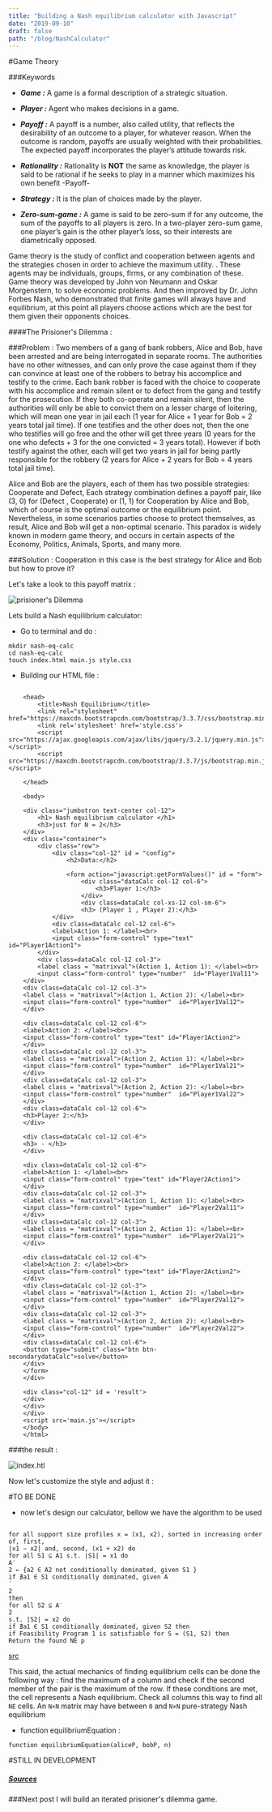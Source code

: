 ```yaml
---
title: "Building a Nash equilibrium calculator with Javascript"
date: "2019-09-10"
draft: false
path: "/blog/NashCalculator"
---
```


#Game Theory

###Keywords

* **_Game :_** A game is a formal description of a strategic situation. 


* **_Player :_** Agent who makes decisions in a game.

* **_Payoff :_** A payoff is a number, also called utility, that reflects the desirability of an outcome to a
           player, for whatever reason. When the outcome is random, payoffs are usually weighted
           with their probabilities. The expected payoff incorporates the player’s attitude towards
           risk.

* **_Rationality :_**  Rationality is **NOT** the same as knowledge, the player is said to be rational if he seeks to play in a manner which maximizes his own benefit -Payoff- 

* **_Strategy :_** It is the plan of choices made by the player. 

* **_Zero-sum-game :_** A game is said to be zero-sum if for any outcome, the sum of the payoffs to all players is
                  zero. In a two-player zero-sum game, one player’s gain is the other player’s loss, so their
                  interests are diametrically opposed. 
                                                 

Game theory is the study of conflict and cooperation between agents and the strategies chosen in order to achieve the maximum utility. . These agents may be 
individuals, groups, firms, or any combination of these. 
Game theory was developed by John von Neumann and Oskar Morgenstern, to solve economic problems.
And then improved by Dr. John Forbes Nash, who demonstrated that finite games will always have and equilibrium, at this point all players choose actions
which are the best for them given their opponents choices.

####The Prisioner's Dilemma : 

###Problem :
 Two members of a gang of bank robbers, Alice and Bob, have been arrested and are being interrogated in separate rooms. The authorities have no other witnesses, and can only prove the case against them if they can convince at least one of the robbers to betray his accomplice and testify to the crime. Each bank robber is faced with the choice to cooperate with his accomplice and remain silent or to defect from the gang and testify for the prosecution. If they both co-operate and remain silent, then the authorities will only be able to convict them on a lesser charge of loitering, which will mean one year in jail each (1 year for Alice + 1 year for Bob = 2 years total jail time). If one testifies and the other does not, then the one who testifies will go free and the other will get three years (0 years for the one who defects + 3 for the one convicted = 3 years total). However if both testify against the other, each will get two years in jail for being partly responsible for the robbery (2 years for Alice + 2 years for Bob = 4 years total jail time).

Alice and Bob are the players, each of them has two possible strategies: Cooperate and Defect, Each strategy combination defines a payoff pair, like (3, 0) for (Defect , Cooperate) or (1, 1) for Cooperation by Alice and Bob, which of course 
is the optimal outcome or the equilibrium point. Nevertheless, in some scenarios parties choose to protect themselves, as result, Alice and Bob will get a non-optimal scenario.
This paradox is widely known in modern game theory, and occurs in certain aspects of the Economy, Politics, Animals, Sports, and many more.       


###Solution :
 Cooperation in this case is the best strategy for Alice and Bob but how to prove it?
 
 Let's take a look to this payoff matrix : 
 
 ![prisioner's Dilemma](https://static-ssl.businessinsider.com/image/5756c8da9105841d008c7255-960/prisoner's-dilemma.png)
 
 Lets build a Nash equilibrium calculator:
 
 * Go to terminal and do :
 ```
mkdir nash-eq-calc 
cd nash-eq-calc 
touch index.html main.js style.css
```
 * Building our HTML file :
 
 ``` <html lang="en">
     
     <head>
         <title>Nash Equilibrium</title>
         <link rel="stylesheet" href="https://maxcdn.bootstrapcdn.com/bootstrap/3.3.7/css/bootstrap.min.css">
         <link rel='stylesheet' href='style.css'>
         <script src="https://ajax.googleapis.com/ajax/libs/jquery/3.2.1/jquery.min.js"></script>
         <script src="https://maxcdn.bootstrapcdn.com/bootstrap/3.3.7/js/bootstrap.min.js"></script>
     
     </head>
     
     <body>
     
     <div class="jumbotron text-center col-12">
         <h1> Nash equilibrium calculator </h1>
         <h3>just for N = 2</h3>
     </div>
     <div class="container">
         <div class="row">
             <div class="col-12" id = "config">
                 <h2>Data:</h2>
     
                 <form action="javascript:getFormValues()" id = "form">
                     <div class="dataCalc col-12 col-6">
                         <h3>Player 1:</h3>
                     </div>
                     <div class=dataCalc col-xs-12 col-sm-6">
                     <h3> (Player 1 , Player 2):</h3>
             </div>
             <div class=dataCalc col-12 col-6">
             <label>Action 1: </label><br>
             <input class="form-control" type="text" id="Player1Action1">
         </div>
         <div class=dataCalc col-12 col-3">
         <label class = "matrixval">(Action 1, Action 1): </label><br>
         <input class="form-control" type="number"  id="Player1Val11">
     </div>
     <div class=dataCalc col-12 col-3">
     <label class = "matrixval">(Action 1, Action 2): </label><br>
     <input class="form-control" type="number"  id="Player1Val12">
     </div>
     
     <div class=dataCalc col-12 col-6">
     <label>Action 2: </label><br>
     <input class="form-control" type="text" id="Player1Action2">
     </div>
     <div class=dataCalc col-12 col-3">
     <label class = "matrixval">(Action 2, Action 1): </label><br>
     <input class="form-control" type="number"  id="Player1Val21">
     </div>
     <div class=dataCalc col-12 col-3">
     <label class = "matrixval">(Action 2, Action 2): </label><br>
     <input class="form-control" type="number"  id="Player1Val22">
     </div>
     <div class=dataCalc col-12 col-6">
     <h3>Player 2:</h3>
     </div>
     
     <div class=dataCalc col-12 col-6">
     <h3> - </h3>
     </div>
     
     <div class=dataCalc col-12 col-6">
     <label>Action 1: </label><br>
     <input class="form-control" type="text" id="Player2Action1">
     </div>
     <div class=dataCalc col-12 col-3">
     <label class = "matrixval">(Action 1, Action 1): </label><br>
     <input class="form-control" type="number"  id="Player2Val11">
     </div>
     <div class=dataCalc col-12 col-3">
     <label class = "matrixval">(Action 2, Action 1): </label><br>
     <input class="form-control" type="number"  id="Player2Val21">
     </div>
     
     <div class=dataCalc col-12 col-6">
     <label>Action 2: </label><br>
     <input class="form-control" type="text" id="Player2Action2">
     </div>
     <div class=dataCalc col-12 col-3">
     <label class = "matrixval">(Action 1, Action 2): </label><br>
     <input class="form-control" type="number"  id="Player2Val12">
     </div>
     <div class=dataCalc col-12 col-3">
     <label class = "matrixval">(Action 2, Action 2): </label><br>
     <input class="form-control" type="number"  id="Player2Val22">
     </div>
     <div class=dataCalc col-12 col-6">
     <button type="submit" class="btn btn-secondarydataCalc">solve</button>
     </div>
     </form>
     </div>
     
     <div class="col-12" id = 'result'>
     </div>
     </div>
     </div>
     <script src='main.js'></script>
     </body>
     </html>
```

###the result :

![index.htl](htmlFile.png)

Now let's customize the style and adjust it :

#TO BE DONE


* now let's design our calculator, bellow we have the algorithm to be used

```Algorithm 1

for all support size profiles x = (x1, x2), sorted in increasing order of, first,
|x1 − x2| and, second, (x1 + x2) do
for all S1 ⊆ A1 s.t. |S1| = x1 do
A′
2 ← {a2 ∈ A2 not conditionally dominated, given S1 }
if ∄a1 ∈ S1 conditionally dominated, given A
′
2
then
for all S2 ⊆ A′
2
s.t. |S2| = x2 do
if ∄a1 ∈ S1 conditionally dominated, given S2 then
if Feasibility Program 1 is satisfiable for S = (S1, S2) then
Return the found NE p
```
[src](https://www2.cs.duke.edu/courses/fall06/cps296.2/simplesearchnashGEB.pdf)  


This said, the actual mechanics of finding equilibrium cells can be done the following way : find the maximum of a column and check if the second member of the pair is the maximum of the row. If these conditions are met, the cell represents a Nash equilibrium. Check all columns this way to find all `NE` cells. An `N×N` matrix may have between `0` and `N×N` pure-strategy Nash equilibrium



* function equilibriumEquation :

```
function equilibriumEquation(aliceP, bobP, n)

```
#STILL IN DEVELOPMENT





#####                                                   [Sources](http://www.cdam.lse.ac.uk/Reports/Files/cdam-2001-09.pdf)

###Next post I will build an iterated prisioner's dilemma game.
